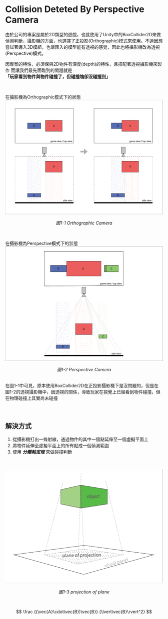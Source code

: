 # Collision Deteted By Perspective Camera

由於公司的專案是屬於2D類型的遊戲，也就使用了Unity中的BoxCollider2D來做偵測判斷，攝影機的方面，也選擇了正投影(Orthographic)模式來使用。不過因想嘗試著導入3D模組，也讓匯入的模型能有透視的感覺，因此也將攝影機改為透視(Perspective)模式。

因專案的特性，必須保與2D物件有深度(depth)的特性，且搭配著透視攝影機來製作
而讓我們最先面臨到的問題就是 <br>
<strong>「玩家看到物件與物件碰撞了，但碰撞塊卻沒碰撞到」</strong>

<br>
<p align="left">
在攝影機為Orthographic模式下的狀態
<img style="margin:auto;"  src="https://github.com/destiny5420/DetectedCollider/blob/SAT_Detected/GithubImage/Artboard_1.png">
</p>
<p align="center"><em>圖1-1 Orthographic Camera</em></p>

<br>
<p align="left">
在攝影機為Perspective模式下的狀態
<img style="margin:auto;"  src="https://github.com/destiny5420/DetectedCollider/blob/SAT_Detected/GithubImage/Artboard_2.png">
</p>
<p align="center"><em>圖1-2 Perspective Camera</em></p>

<br>
在圖1-1中可見，原本使用BoxCollider2D在正投影攝影機下是沒問題的，但是在圖1-2的透視攝影機中，因透視的關係，導致玩家在視覺上已經看到物件碰撞，但在物理碰撞上其實尚未碰撞
<br>
<br>
<br>

## 解決方式
1. 從攝影機打出一條射線，通過物件的其中一個點延伸至一個虛擬平面上
2. 將物件延伸至虛擬平面上的所有點成一個偵測範圍
3. 使用 <em>**分離軸定理**</em> 來做碰撞判斷

<br>
<p align="left">
<img style="margin:auto;"  src="https://github.com/destiny5420/DetectedCollider/blob/SAT_Detected/GithubImage/Artboard_3.png">
</p>
<p align="center"><em>圖1-3 projection of plane</em></p>

<br>

$$
\frac
{(\vec{A}\cdot\vec{B})\vec{B}}
{\lvert\vec{B}\rvert^2}
$$
